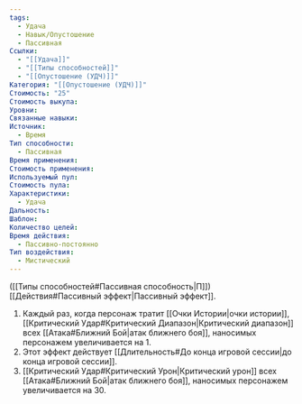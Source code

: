 ```yaml
---
tags:
  - Удача
  - Навык/Опустошение
  - Пассивная
Ссылки:
  - "[[Удача]]"
  - "[[Типы способностей]]"
  - "[[Опустошение (УДЧ)]]"
Категория: "[[Опустошение (УДЧ)]]"
Стоимость: "25"
Стоимость выкупа:
Уровни:
Связанные навыки:
Источник:
  - Время
Тип способности:
  - Пассивная
Время применения:
Стоимость применения:
Используемый пул:
Стоимость пула:
Характеристики:
  - Удача
Дальность:
Шаблон:
Количество целей:
Время действия:
  - Пассивно-постоянно
Тип воздействия:
  - Мистический
---
```

([[Типы способностей#Пассивная способность|П]]) [[Действия#Пассивный эффект|Пассивный эффект]]. 

1. Каждый раз, когда персонаж тратит [[Очки Истории|очки истории]], [[Критический Удар#Критический Диапазон|Критический диапазон]] всех [[Атака#Ближний Бой|атак ближнего боя]], наносимых персонажем увеличивается на 1. 
2. Этот эффект действует [[Длительность#До конца игровой сессии|до конца игровой сессии]].
3. [[Критический Удар#Критический Урон|Критический урон]] всех [[Атака#Ближний Бой|атак ближнего боя]], наносимых персонажем увеличивается на 30.

